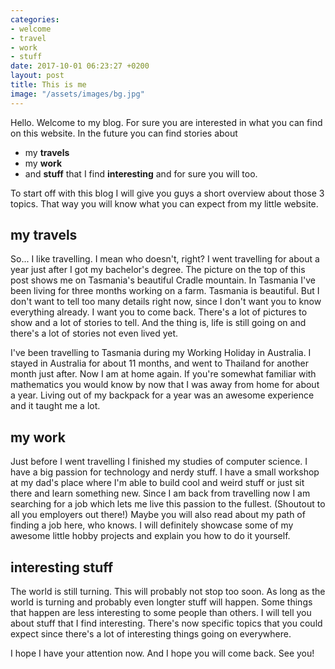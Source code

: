 ```yaml
---
categories:
- welcome
- travel
- work
- stuff
date: 2017-10-01 06:23:27 +0200
layout: post
title: This is me
image: "/assets/images/bg.jpg"
---
```



Hello. Welcome to my blog. For sure you are interested in what you can find on this website. In the future you can find stories about

* my **travels**
* my **work**
* and **stuff** that I find **interesting** and for sure you will too.

To start off with this blog I will give you guys a short overview about those 3 topics. That way you will know what
you can expect from my little website.

## my travels

So... I like travelling. I mean who doesn't, right? I went travelling for about a year just after I got my bachelor's degree. The picture on the top of this post shows me on Tasmania's beautiful Cradle mountain. In Tasmania I've been living for three months working on a farm. Tasmania is beautiful. But I don't want to tell too many details right now, since I don't want you to know everything already. I want you to come back. There's a lot of pictures to show and a lot of stories to tell. And the thing is, life is still going on and there's a lot of stories not even lived yet.

I've been travelling to Tasmania during my Working Holiday in Australia. I stayed in Australia for about 11 months, and went to Thailand for another month just after. Now I am at home again. If you're somewhat familiar with mathematics you would know by now that I was away from home for about a year. Living out of my backpack for a year was an awesome experience and it taught me a lot.

## my work

Just before I went travelling I finished my studies of computer science. I have a big passion for technology and nerdy stuff. I have a small workshop at my dad's place where I'm able to build cool and weird stuff or just sit there and learn something new. Since I am back from travelling now I am searching for a job which lets me live this passion to the fullest. (Shoutout to all you employers out there!) Maybe you will also read about my path of finding a job here, who knows. I will definitely showcase some of my awesome little hobby projects and explain you how to do it yourself.

## interesting stuff

The world is still turning. This will probably not stop too soon. As long as the world is turning and probably even longter stuff will happen. Some things that happen are less interesting to some people than others. I will tell you about stuff that I find interesting. There's now specific topics that you could expect since there's a lot of interesting things going on everywhere.

I hope I have your attention now. And I hope you will come back. See you!
